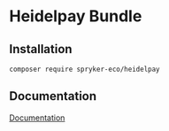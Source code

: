 # Heidelpay Bundle

## Installation

```
composer require spryker-eco/heidelpay
```

## Documentation

[Documentation](https://spryker.github.io)
